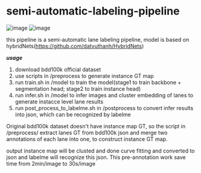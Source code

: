 # semi-automatic-labeling-pipeline
![image](https://github.com/redolence2/semi-automatic-labeling-pipeline/assets/140776078/8e754c45-40fa-49db-bd7b-75eeb7a64336)
![image](https://github.com/redolence2/semi-automatic-labeling-pipeline/assets/140776078/dd79525f-81e4-49a9-89e4-0fc337e3ce59)


this pipeline is a semi-automatic lane labeling pipeline, model is based on hybridNets(https://github.com/datvuthanh/HybridNets)

*******************usage*******************
1. download bdd100k official dataset
2. use scripts in /preprocess to generate instance GT map
3. run train.sh in /model to train the model(stage1 to train backbone + segmentation head; stage2 to train instance head)
4. run infer.sh in /model to infer images and cluster embedding of lanes to generate instacce level lane results
5. run post_process_to_labelme.sh in /postprocess to convert infer results into json, which can be recognized by labelme


Original bdd100k dataset doesn't have instance map GT, so the script in /preprocess/ extract lanes GT from bdd100k json and merge two annotations of each lane into one, to construct instance GT map.

output instance map will be clusted and done curve fitting and converted to json and labelme will recognize this json.
This pre-annotation work save time from 2min/image to 30s/image
